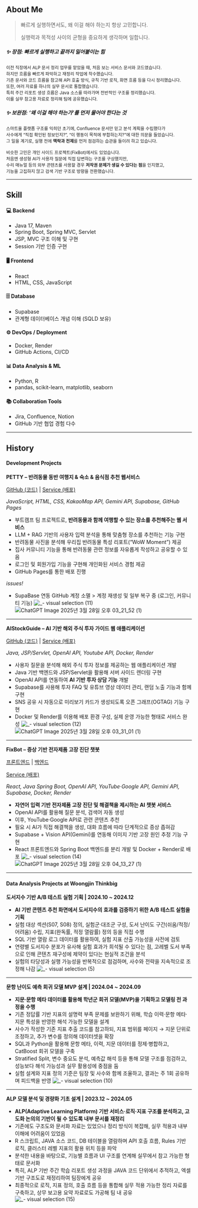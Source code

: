 ## About Me

> 빠르게 실행하면서도, 왜 이걸 해야 하는지 항상 고민합니다.
> 
> 실행력과 목적성 사이의 균형을 중요하게 생각하며 일합니다.

<h5>✨ 장점: 빠르게 실행하고 끝까지 밀어붙이는 힘</h5>

<sup>이전 직장에서 ALP 문서 정리 업무를 맡았을 때, 처음 보는 서비스 문서와 코드였습니다.</sup><br>
<sup>하지만 흐름을 빠르게 파악하고 재정리 작업에 착수했습니다.</sup><br>
<sup>기존 문서와 코드 흐름을 참고해 API 호출 방식, 규칙 기반 로직, 화면 흐름 등을 다시 정리했습니다.</sup><br>
<sup>또한, 여러 자료를 하나의 실무 문서로 통합했습니다.</sup><br>
<sup>특히 주간 리포트 생성 흐름은 Java 소스를 따라가며 전반적인 구조를 정리했습니다.</sup><br>
<sup>이를 실무 참고용 자료로 정리해 팀에 공유했습니다.</sup>

<h5>✨ 보완점: ‘왜 이걸 해야 하는가’를 먼저 물어야 한다는 것</h5>

<sup>스마트올 플랫폼 구조를 익히던 초기에, Confluence 문서만 믿고 분석 계획을 수립했다가</sup><br>
<sup>사수에게 “직접 확인된 정보인지?”, “이 행동이 목적에 부합하는지?”에 대한 의문을 들었습니다.</sup><br>
<sup>그 일을 계기로, 실행 전에 **맥락과 전제**를 먼저 점검하는 습관을 들이려 하고 있습니다.</sup><br>

<sup>비슷한 고민은 개인 사이드 프로젝트(FixBot)에서도 있었습니다.</sup><br>
<sup>처음엔 생성형 AI가 사용자 질문에 직접 답변하는 구조를 구상했지만,</sup><br>
<sup>수리 매뉴얼 등의 외부 콘텐츠를 사용할 경우 **저작권 문제가 생길 수 있다는 점**을 인지했고,</sup><br>
<sup>기능을 고집하지 않고 검색 기반 구조로 방향을 전환했습니다.</sup>

---
## Skill

#### 💻 Backend
- Java 17, Maven  
- Spring Boot, Spring MVC, Servlet  
- JSP, MVC 구조 이해 및 구현  
- Session 기반 인증 구현

#### 🖥️ Frontend
- React  
- HTML, CSS, JavaScript  

#### 🗄️ Database
- Supabase  
- 관계형 데이터베이스 개념 이해 (SQLD 보유)  

#### ⚙️ DevOps / Deployment
- Docker, Render  
- GitHub Actions, CI/CD  

#### 📊 Data Analysis & ML
- Python, R  
- pandas, scikit-learn, matplotlib, seaborn  

#### 📚 Collaboration Tools
- Jira, Confluence, Notion  
- GitHub 기반 협업 경험 다수


---
## History

#### Development Projects

**PETTY – 반려동물 동반 여행지 & 숙소 & 음식점 추천 웹서비스**

[GitHub (코드)](https://github.com/LimPark996/PETTY) | [Service (배포)](quantumguinea.github.io/FE-BASE/)

*JavaScript, HTML, CSS, KakaoMap API, Gemini API, Supabase, GitHub Pages*

- 부트캠프 팀 프로젝트로, **반려동물과 함께 여행할 수 있는 장소를 추천해주는 웹 서비스**
- LLM + RAG 기반의 사용자 입력 분석을 통해 맞춤형 장소를 추천하는 기능 구현
- 반려동물 사진을 분석해 우리집 반려동물 특성 리포트(“WoW Moment”) 제공
- 집사 커뮤니티 기능을 통해 반려동물 관련 정보를 자유롭게 작성하고 공유할 수 있음
- 로그인 및 회원가입 기능을 구현해 개인화된 서비스 경험 제공
- GitHub Pages를 통한 배포 진행

*issues!*

- SupaBase 연동 GitHub 계정 소멸 > 계정 재생성 및 일부 복구 중 (로그인, 커뮤니티 기능)
![_- visual selection (11)](https://github.com/user-attachments/assets/07e38214-a424-422d-b21d-31523ca6309f)
![ChatGPT Image 2025년 3월 28일 오후 03_21_52 (1)](https://github.com/user-attachments/assets/fa4326b9-d8fe-40d7-9590-d436a8da0234)
---

**AIStockGuide – AI 기반 해외 주식 투자 가이드 웹 애플리케이션**

[GitHub (코드)](https://github.com/LimPark996/Investment-Helper) | [Service (배포)](https://investment-guides.onrender.com)

*Java, JSP/Servlet, OpenAI API, Youtube API, Docker, Render*

- 사용자 질문을 분석해 해외 주식 투자 정보를 제공하는 웹 애플리케이션 개발
- Java 기반 백엔드와 JSP/Servlet을 활용해 서버 사이드 렌더링 구현
- OpenAI API를 연동하여 **AI 기반 투자 상담 기능** 개발
- Supabase를 사용해 투자 FAQ 및 유튜브 영상 데이터 관리, 랜덤 노출 기능과 함께 구현
- SNS 공유 시 자동으로 미리보기 카드가 생성되도록 오픈 그래프(OGTAG) 기능 구현
- Docker 및 Render를 이용해 배포 환경 구성, 실제 운영 가능한 형태로 서비스 완성
![_- visual selection (12)](https://github.com/user-attachments/assets/5e88576f-62dc-4e44-aaa9-77bfeafb0fba)
![ChatGPT Image 2025년 3월 28일 오후 03_31_01 (1)](https://github.com/user-attachments/assets/c77c46f5-d7f3-4470-8ad0-78b21eccf87c)
---

**FixBot – 증상 기반 전자제품 고장 진단 챗봇**

[프론트엔드](https://github.com/LimPark996/FixBot-FrontEnd) | [백엔드](https://github.com/LimPark996/FixBot-BackEnd)

[Service (배포)](https://fixbot-backend.onrender.com)

*React, Java Spring Boot, OpenAI API, YouTube·Google API, Gemini API, Supabase, Docker, Render*

- **자연어 입력 기반 전자제품 고장 진단 및 해결책을 제시하는 AI 챗봇 서비스**
- OpenAI API를 활용해 질문 분석, 검색어 자동 생성
- 이후, YouTube·Google API로 관련 콘텐츠 추천
- 필요 시 AI가 직접 해결책을 생성, 대화 흐름에 따라 단계적으로 증상 좁혀감
- Supabase + Vision API(Gemini)를 연동해 이미지 기반 고장 원인 추정 기능 구현
- React 프론트엔드와 Spring Boot 백엔드를 분리 개발 및 Docker + Render로 배포
![_- visual selection (14)](https://github.com/user-attachments/assets/5428de90-8499-49d5-8f72-91021a386f20)
![ChatGPT Image 2025년 3월 28일 오후 04_13_27 (1)](https://github.com/user-attachments/assets/31e472c0-b052-490d-af3a-aa7482b6de36)
---

#### Data Analysis Projects at Woongjin Thinkbig

**도서지수 기반 A/B 테스트 실험 기획 | 2024.10 ~ 2024.12**

- **AI 기반 콘텐츠 추천 화면에서 도서지수의 효과를 검증하기 위한 A/B 테스트 실험을 기획**
- 실험 대상 섹션(S07, S08) 정의, 실험군·대조군 구성, 도서 난이도 구간(쉬움/적정/어려움) 수립, 지표(완독률, 적정 열람률) 정의 등을 직접 수행
- SQL 기반 열람 로그 데이터를 활용하여, 실험 지표 산출 가능성을 사전에 검토
- 연령별 도서지수 분포가 유사해 실험 효과가 희석될 수 있다는 점, 고레벨 도서 부족으로 인해 콘텐츠 재구성에 제약이 있다는 현실적 조건을 분석
- 실험의 타당성과 실행 가능성을 반복적으로 점검하며, 사수와 전략을 지속적으로 조정해 나감
![_- visual selection (5)](https://github.com/user-attachments/assets/ca2dfac5-f5c3-4214-bbea-49a3db698578)
---

**문항 난이도 예측 회귀 모델 MVP 설계 | 2024.04 ~ 2024.09**

- **지문·문항 메타 데이터를 활용해 학년군 회귀 모델(MVP)을 기획하고 모델링 전 과정을 수행**
- 기존 정답률 기반 지표의 설명력 부족 문제를 보완하기 위해, 학습 이력·문항 메타·지문 특성을 반영한 해석 가능한 모델을 설계
- 사수가 작성한 기존 지표 추출 코드를 참고하되, 지표 범위를 페이지 → 지문 단위로 조정하고, 추가 변수를 정의해 데이터셋을 확장
- SQL과 Python을 활용해 문항 메타, 이력, 지문 데이터를 정제·병합하고, CatBoost 회귀 모델을 구축
- Stratified Split, 변수 중요도 분석, 예측값 해석 등을 통해 모델 구조를 점검하고, 성능보다 해석 가능성과 실무 활용성에 중점을 둠
- 실험 설계와 지표 정의 기준은 팀장 및 사수와 함께 조율하고, 결과는 주 1회 공유하며 피드백을 반영
![_- visual selection (10)](https://github.com/user-attachments/assets/45c661ff-5d3c-4a50-9fa3-753e086b8fb4)
---

**ALP 모델 분석 및 경량화 기초 설계 | 2023.12 ~ 2024.05**

- **ALP(Adaptive Learning Platform) 기반 서비스·로직·지표 구조를 분석하고, 고도화 논의의 기반이 될 수 있도록 내부 문서를 재정리**
- 기존에도 구조도와 문서화 자료는 있었으나 정리 방식이 복잡해, 실무 적용과 내부 이해에 어려움이 있었음
- R 스크립트, JAVA 소스 코드, DB 테이블을 열람하며 API 호출 흐름, Rules 기반 로직, 클러스터 레벨 지표의 활용 위치 등을 파악
- 분석한 내용을 바탕으로, 기능별 흐름과 UI 구조를 연계해 실무에서 참고 가능한 형태로 문서화
- 특히, ALP 기반 주간 학습 리포트 생성 과정을 JAVA 코드 단위에서 추적하고, 엑셀 기반 구조도로 재정리하여 팀장에게 공유
- 최종적으로 로직, 지표 정의, 호출 흐름 등을 통합해 실무 적용 가능한 정리 자료를 구축하고, 상무 보고용 요약 자료로도 가공해 팀 내 공유
![_- visual selection (15)](https://github.com/user-attachments/assets/087b9e24-d893-429f-aab1-8f79f7688f3f)
